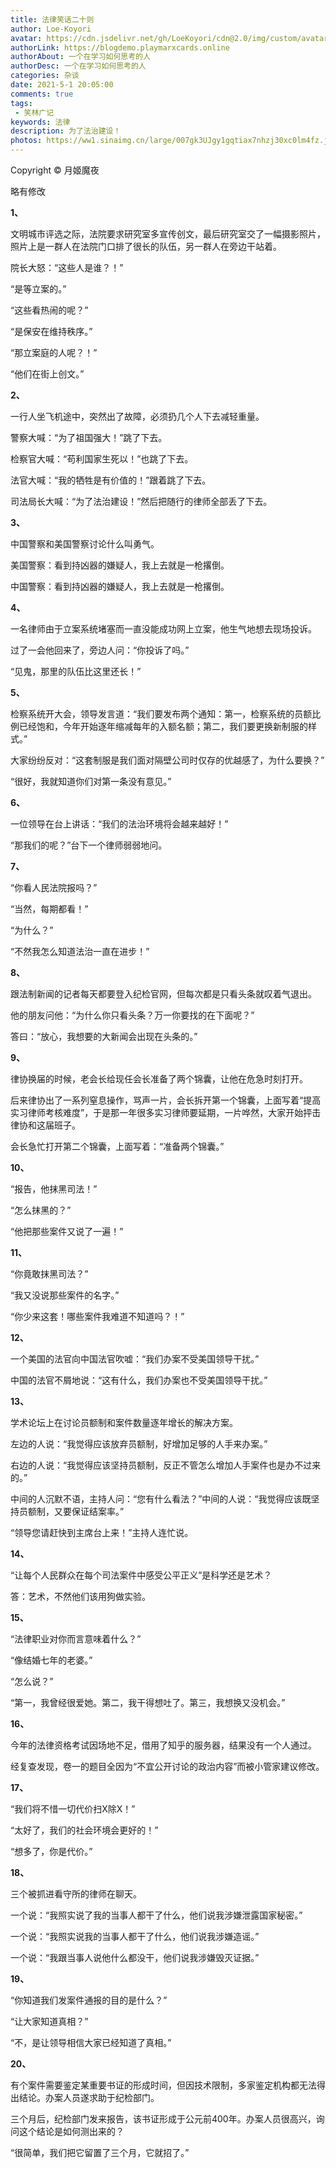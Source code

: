```yaml
---
title: 法律笑话二十则
author: Loe-Koyori
avatar: https://cdn.jsdelivr.net/gh/LoeKoyori/cdn@2.0/img/custom/avatar.png
authorLink: https://blogdemo.playmarxcards.online
authorAbout: 一个在学习如何思考的人
authorDesc: 一个在学习如何思考的人
categories: 杂谈
date: 2021-5-1 20:05:00
comments: true
tags: 
 - 笑林广记
keywords: 法律
description: 为了法治建设！
photos: https://ww1.sinaimg.cn/large/007gk3UJgy1gqtiax7nhzj30xc0lm4fz.jpg
---
```


Copyright © 月姬魔夜

略有修改



**1、**

文明城市评选之际，法院要求研究室多宣传创文，最后研究室交了一幅摄影照片，照片上是一群人在法院门口排了很长的队伍，另一群人在旁边干站着。

院长大怒：“这些人是谁？！”

“是等立案的。”

“这些看热闹的呢？”

“是保安在维持秩序。”

“那立案庭的人呢？！”

“他们在街上创文。”



**2、**

一行人坐飞机途中，突然出了故障，必须扔几个人下去减轻重量。

警察大喊：“为了祖国强大！”跳了下去。

检察官大喊：“苟利国家生死以！”也跳了下去。

法官大喊：“我的牺牲是有价值的！”跟着跳了下去。

司法局长大喊：“为了法治建设！”然后把随行的律师全部丢了下去。



**3、**

中国警察和美国警察讨论什么叫勇气。

美国警察：看到持凶器的嫌疑人，我上去就是一枪撂倒。

中国警察：看到持凶器的嫌疑人，我上去就是一枪撂倒。



**4、**

一名律师由于立案系统堵塞而一直没能成功网上立案，他生气地想去现场投诉。

过了一会他回来了，旁边人问：“你投诉了吗。”

“见鬼，那里的队伍比这里还长！”



**5、**

检察系统开大会，领导发言道：“我们要发布两个通知：第一，检察系统的员额比例已经饱和，今年开始逐年缩减每年的入额名额；第二，我们要更换新制服的样式。”

大家纷纷反对：“这套制服是我们面对隔壁公司时仅存的优越感了，为什么要换？”

“很好，我就知道你们对第一条没有意见。”



**6、**

一位领导在台上讲话：“我们的法治环境将会越来越好！”

“那我们的呢？”台下一个律师弱弱地问。



**7、**

“你看人民法院报吗？”

“当然，每期都看！”

“为什么？”

“不然我怎么知道法治一直在进步！”



**8、**

跟法制新闻的记者每天都要登入纪检官网，但每次都是只看头条就叹着气退出。

他的朋友问他：“为什么你只看头条？万一你要找的在下面呢？”

答曰：“放心，我想要的大新闻会出现在头条的。”



**9、**

律协换届的时候，老会长给现任会长准备了两个锦囊，让他在危急时刻打开。

后来律协出了一系列窒息操作，骂声一片，会长拆开第一个锦囊，上面写着“提高实习律师考核难度”，于是那一年很多实习律师要延期，一片哗然，大家开始抨击律协和这届班子。

会长急忙打开第二个锦囊，上面写着：“准备两个锦囊。”



**10、**

“报告，他抹黑司法！”

“怎么抹黑的？”

“他把那些案件又说了一遍！”



**11、**

“你竟敢抹黑司法？”

“我又没说那些案件的名字。”

“你少来这套！哪些案件我难道不知道吗？！”



**12、**

一个美国的法官向中国法官吹嘘：“我们办案不受美国领导干扰。”

中国的法官不屑地说：“这有什么，我们办案也不受美国领导干扰。”



**13、**

学术论坛上在讨论员额制和案件数量逐年增长的解决方案。

左边的人说：“我觉得应该放弃员额制，好增加足够的人手来办案。”

右边的人说：“我觉得应该坚持员额制，反正不管怎么增加人手案件也是办不过来的。”

中间的人沉默不语，主持人问：“您有什么看法？”中间的人说：“我觉得应该既坚持员额制，又要保证结案率。”

“领导您请赶快到主席台上来！”主持人连忙说。



**14、**

“让每个人民群众在每个司法案件中感受公平正义”是科学还是艺术？

答：艺术，不然他们该用狗做实验。



**15、**

“法律职业对你而言意味着什么？”

“像结婚七年的老婆。”

“怎么说？”

“第一，我曾经很爱她。第二，我干得想吐了。第三，我想换又没机会。”



**16、**

今年的法律资格考试因场地不足，借用了知乎的服务器，结果没有一个人通过。

经复查发现，卷一的题目全因为“不宜公开讨论的政治内容”而被小管家建议修改。



**17、**

“我们将不惜一切代价扫X除X！”

“太好了，我们的社会环境会更好的！”

“想多了，你是代价。”



**18、**

三个被抓进看守所的律师在聊天。

一个说：“我照实说了我的当事人都干了什么，他们说我涉嫌泄露国家秘密。”

一个说：“我照实说我的当事人都干了什么，他们说我涉嫌造谣。”

一个说：“我跟当事人说他什么都没干，他们说我涉嫌毁灭证据。”



**19、**

“你知道我们发案件通报的目的是什么？”

“让大家知道真相？”

“不，是让领导相信大家已经知道了真相。”



**20、**

有个案件需要鉴定某重要书证的形成时间，但因技术限制，多家鉴定机构都无法得出结论。办案人员遂求助于纪检部门。

三个月后，纪检部门发来报告，该书证形成于公元前400年。办案人员很高兴，询问这个结论是如何测出来的？

“很简单，我们把它留置了三个月，它就招了。”